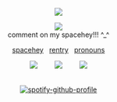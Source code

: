 <div id="header" align="center">

  ![](https://komarev.com/ghpvc/?username=yurenagara&label=⠀⠀⠀♡⠀⠀⠀&style=plastic&color=de73a2) </div>


<div id="header" align="center">
  
  <img src="https://i.postimg.cc/gkxNGGxk/Mw-Ie-Spa52-Ax-h7-AZU164-OHZZrl-Al-CO71kfk-G9mj8-Q-Photoroom-1-Photoroom-1.png">
<div id="header" align="center">
  comment on my spacehey!!! ^_^
</div>
  
<div id="header" align="center">
  
 [spacehey](https://spacehey.com/tartaglialover)‎‎ ‎ ‎  ‎[rentry](https://rentry.co/-sense)‎ ‎ ‎ ‎[pronouns](https://pronouns.cc/@angelbeat) 
</div>

 <div id="header" align="center"> 
<img src="https://xyz.crd.co/assets/images/gallery12/e4d6c30f.gif?v=3263a73c"> ‎ ‎  ‎ ‎‎ ‎ ‎‎  ‎ ‎ <img src="https://graphic.neocities.org/computer_3.gif">‎ ‎  ‎ ‎  ‎ ‎ ‎  ‎ ‎ <img src="https://wilardo.crd.co/assets/images/gallery14/dda84c92.gif?v=c0a0770b">
  <div id="header" align="center">
   ⠀
⠀
 
[![spotify-github-profile](https://spotify-github-profile.kittinanx.com/api/view?uid=ld5hftzj7if8qbcymrsdzvy8n&cover_image=true&theme=natemoo-re&show_offline=false&background_color=121212&interchange=false&bar_color=f27dbc&bar_color_cover=false)](https://github.com/kittinan/spotify-github-profile)
